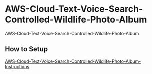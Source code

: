 # AWS-Cloud-Text-Voice-Search-Controlled-Wildlife-Photo-Album
AWS-Cloud-Text-Voice-Search-Controlled-Wildlife-Photo-Album

## How to Setup
[AWS-Cloud-Text-Voice-Search-Controlled-Wildlife-Photo-Album-Instructions](AWS-Cloud-Text-Voice-Search-Controlled-Wildlife-Photo-Album-Instructions.pdf)
